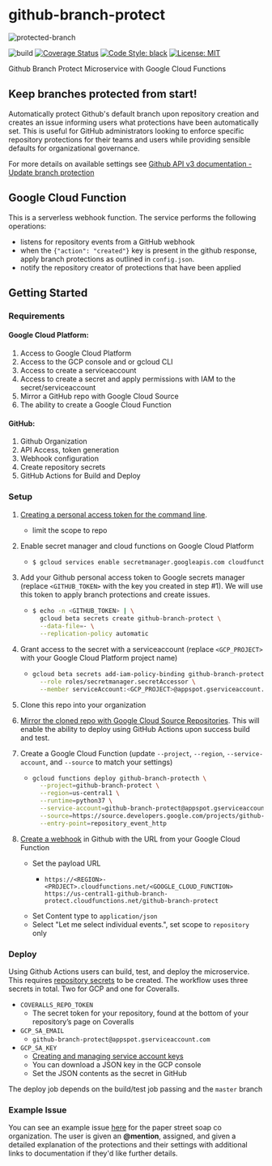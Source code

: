 # github-branch-protect

![protected-branch](https://i.ibb.co/s2SKDkD/158351852060458681.png)

![build](https://github.com/Paper-Street-Soap-Co/github-branch-protect/workflows/build/badge.svg?branch=master)
[![Coverage Status](https://coveralls.io/repos/github/Paper-Street-Soap-Co/github-branch-protect/badge.svg?branch=master)](https://coveralls.io/github/Paper-Street-Soap-Co/github-branch-protect?branch=master)
[![Code Style: black](https://img.shields.io/badge/code%20style-black-000000.svg)](https://github.com/psf/black)
[![License: MIT](https://img.shields.io/badge/License-MIT-yellow.svg)](https://opensource.org/licenses/MIT)

Github Branch Protect Microservice with Google Cloud Functions

## Keep branches protected from start!

Automatically protect Github's default branch upon repository creation and creates an issue informing users what protections have been automatically set. This is useful for GitHub administrators looking to enforce specific repository protections for their teams and users while providing sensible defaults for organizational governance.

For more details on available settings see [Github API v3 documentation - Update branch protection](https://developer.github.com/v3/repos/branches/?#update-branch-protection)

## Google Cloud Function

This is a serverless webhook function. The service performs the following operations:

* listens for repository events from a GitHub webhook
* when the `{"action": "created"}` key is present in the github response, apply branch protections as outlined in `config.json`. 
* notify the repository creator of protections that have been applied

## Getting Started
### Requirements
#### Google Cloud Platform:
1. Access to Google Cloud Platform
2. Access to the GCP console and or gcloud CLI
3. Access to create a serviceaccount
4. Access to create a secret and apply permissions with IAM to the secret/serviceaccount
5. Mirror a GitHub repo with Google Cloud Source
6. The ability to create a Google Cloud Function
#### GitHub:
1. Github Organization
2. API Access, token generation
3. Webhook configuration
4. Create repository secrets
5. GitHub Actions for Build and Deploy


### Setup

1. [Creating a personal access token for the command line](https://help.github.com/en/github/authenticating-to-github/creating-a-personal-access-token-for-the-command-line).
    * limit the scope to repo
  
2. Enable secret manager and cloud functions on Google Cloud Platform
     * ```sh
       $ gcloud services enable secretmanager.googleapis.com cloudfunctions.googleapis.com
       ```
3. Add your Github personal access token to Google secrets manager (replace `<GITHUB_TOKEN>` with the key you created in step #1). We will use this token to apply branch protections and create issues.
     * ```sh
       $ echo -n <GITHUB_TOKEN> | \
         gcloud beta secrets create github-branch-protect \
         --data-file=- \
         --replication-policy automatic
       ```
4. Grant access to the secret with a serviceaccount (replace `<GCP_PROJECT>` with your Google Cloud Platform project name)
    * ```sh
      gcloud beta secrets add-iam-policy-binding github-branch-protect \
        --role roles/secretmanager.secretAccessor \
        --member serviceAccount:<GCP_PROJECT>@appspot.gserviceaccount.com
      ```
5. Clone this repo into your organization

6. [Mirror the cloned repo with Google Cloud Source Repositories](https://cloud.google.com/source-repositories/docs/mirroring-a-github-repository). This will enable the ability to deploy using GitHub Actions upon success build and test.

7. Create a Google Cloud Function (update `--project`, `--region`, `--service-account`, and `--source` to match your settings)
    * ```sh
      gcloud functions deploy github-branch-protecth \
        --project=github-branch-protect \
        --region=us-central1 \
        --runtime=python37 \
        --service-account=github-branch-protect@appspot.gserviceaccount.com \
        --source=https://source.developers.google.com/projects/github-branch-protect/repos/github_paper-street-soap-co_github-branch-protect/moveable-aliases/master/paths// \
        --entry-point=repository_event_http
      ```
8. [Create a webhook](https://developer.github.com/webhooks/creating/) in Github with the URL from your Google Cloud Function
    * Set the payload URL
        * ```
          https://<REGION>-<PROJECT>.cloudfunctions.net/<GOOGLE_CLOUD_FUNCTION>
          https://us-central1-github-branch-protect.cloudfunctions.net/github-branch-protect 
          ```
    * Set Content type to `application/json`
    * Select "Let me select individual events.", set scope to `repository` only
  
### Deploy

Using Github Actions users can build, test, and deploy the microservice. This requires [repository secrets](https://help.github.com/en/actions/configuring-and-managing-workflows/creating-and-storing-encrypted-secrets) to be created. The workflow uses three secrets in total. Two for GCP and one for Coveralls.

* `COVERALLS_REPO_TOKEN`
    * The secret token for your repository, found at the bottom of your repository’s page on Coveralls
* `GCP_SA_EMAIL`
    * ```github-branch-protect@appspot.gserviceaccount.com```
* `GCP_SA_KEY`
    * [Creating and managing service account keys](https://cloud.google.com/iam/docs/creating-managing-service-account-keys#iam-service-account-keys-create-console)
    * You can download a JSON key in the GCP console
    * Set the JSON contents as the secret in GitHub

The deploy job depends on the build/test job passing and the `master` branch

### Example Issue
You can see an example issue [here](https://github.com/Paper-Street-Soap-Co/github-branch-protect-example/issues/1) for the paper street soap co organization. The user is given an **@mention**, assigned, and given a detailed explanation of the protections and their settings with additional links to documentation if they'd like further details.




  


